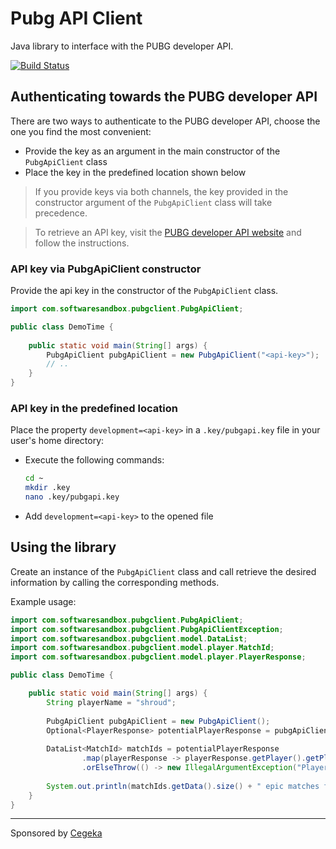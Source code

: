 # Pubg API Client
Java library to interface with the PUBG developer API.

[![Build Status](https://travis-ci.org/SoftwareSandbox/pubg-api-client.svg)](https://travis-ci.org/SoftwareSandbox/pubg-api-client)

## Authenticating towards the PUBG developer API
There are two ways to authenticate to the PUBG developer API, choose the one you find the most convenient:
- Provide the key as an argument in the main constructor of the `PubgApiClient` class
- Place the key in the predefined location shown below

> If you provide keys via both channels, the key provided in the constructor argument of the `PubgApiClient` class will take precedence.

> To retrieve an API key, visit the [PUBG developer API website](https://documentation.playbattlegrounds.com/en/api-keys.html) and follow the instructions.

### API key via PubgApiClient constructor
Provide the api key in the constructor of the `PubgApiClient` class.

```java
import com.softwaresandbox.pubgclient.PubgApiClient;

public class DemoTime {
    
    public static void main(String[] args) {
        PubgApiClient pubgApiClient = new PubgApiClient("<api-key>");
        // ..
    }
}
```

### API key in the predefined location
Place the property `development=<api-key>` in a `.key/pubgapi.key` file in your user's home directory:

- Execute the following commands:
    ```bash
    cd ~
    mkdir .key
    nano .key/pubgapi.key
    ```
- Add `development=<api-key>` to the opened file

## Using the library
Create an instance of the `PubgApiClient` class and call retrieve the desired information by calling the corresponding methods.  

Example usage:
```java
import com.softwaresandbox.pubgclient.PubgApiClient;
import com.softwaresandbox.pubgclient.PubgApiClientException;
import com.softwaresandbox.pubgclient.model.DataList;
import com.softwaresandbox.pubgclient.model.player.MatchId;
import com.softwaresandbox.pubgclient.model.player.PlayerResponse;

public class DemoTime {

    public static void main(String[] args) {
        String playerName = "shroud";
        
        PubgApiClient pubgApiClient = new PubgApiClient();
        Optional<PlayerResponse> potentialPlayerResponse = pubgApiClient.getPlayerByName(playerName, "pc-na");
    
        DataList<MatchId> matchIds = potentialPlayerResponse
                .map(playerResponse -> playerResponse.getPlayer().getPlayerRelationships().getMatchIds())
                .orElseThrow(() -> new IllegalArgumentException("Player " + playerName + " not found!"));
    
        System.out.println(matchIds.getData().size() + " epic matches found for player " + playerName);
    }
}
```

---
Sponsored by [Cegeka](https://www.cegeka.com/)
